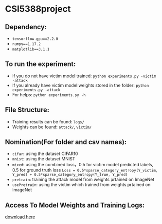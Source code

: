 # CSI5388project
## Dependency:
* `tensorflow-gpu==2.2.0`
* `numpy==1.17.2`
* `matplotlib==3.1.1`
## To run the experiment:
* If you do not have victim model trained:
`python experiments.py -victim -attack`
* If you already have victim model weights stored in the folder:
`python experiments.py -attack`
* For helps:
`python experiments.py -h`
## File Structure:
* Training results can be found: `logs/`
* Weights can be found: `attack/`, `victim/`
## Nomination(For folder and csv names):
* `cifar`: using the dataset CIFAR10
* `mnist`: using the dataset MNIST
* `mixed`: using the combined loss，0.5 for victim model predicted labels, 0.5 for ground truth loss
`Loss = 0.5*sparse_category_entropy(Y_victim, Y_pred) + 0.5*sparse_category_entropy(Y_true, Y_pred)`
* `pretrain`: training the attack model from weights prtained on ImageNet
* `usePretrain`: using the victim which trained from weights prtained on ImageNet
## Access To Model Weights and Training Logs:
[download here](https://drive.google.com/file/d/1YIEpnD1LxCWcSWuqmdMC_4rxsUkQAJ9H/view?usp=sharing)
